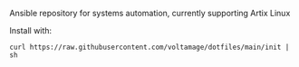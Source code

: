 Ansible repository for systems automation, currently supporting Artix Linux

Install with:

```
curl https://raw.githubusercontent.com/voltamage/dotfiles/main/init | sh
```
